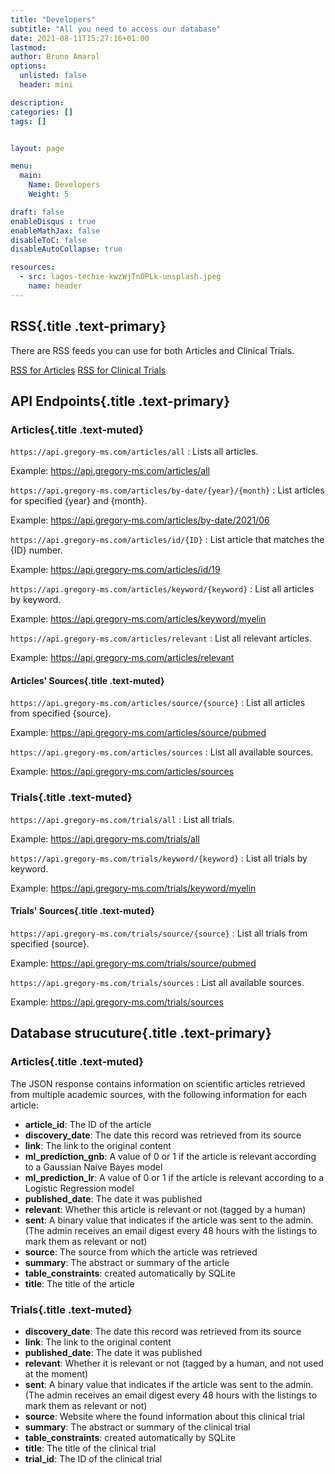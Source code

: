 ```yaml
---
title: "Developers"
subtitle: "All you need to access our database"
date: 2021-08-11T15:27:16+01:00
lastmod: 
author: Bruno Amaral
options:
  unlisted: false
  header: mini

description: 
categories: []
tags: []


layout: page

menu:
  main:
    Name: Developers
    Weight: 5

draft: false
enableDisqus : true
enableMathJax: false
disableToC: false
disableAutoCollapse: true

resources:
  - src: lagos-techie-kwzWjTnDPLk-unsplash.jpeg
    name: header
---
```


<div class="col-md-6 mx-auto">

## RSS{.title .text-primary}

There are RSS feeds you can use for both Articles and Clinical Trials.

<a class="btn btn-outline-primary" href="/articles/index.xml"><i class="fas fa-rss"></i> RSS for Articles</a> <a class="btn btn-outline-primary" href="/trials/index.xml"><i class="fas fa-rss"></i> RSS for Clinical Trials</a>


## API Endpoints{.title .text-primary}


### Articles{.title .text-muted}

`https://api.gregory-ms.com/articles/all` : Lists all articles.

Example: <a href="https://api.gregory-ms.com/articles/all">https://api.gregory-ms.com/articles/all</a>

`https://api.gregory-ms.com/articles/by-date/{year}/{month}` : List articles for specified {year} and {month}. 

Example: <a href="https://api.gregory-ms.com/articles/by-date/2021/06">https://api.gregory-ms.com/articles/by-date/2021/06</a>

`https://api.gregory-ms.com/articles/id/{ID}` : List article that matches the {ID} number.

Example: <a href="https://api.gregory-ms.com/articles/id/19">https://api.gregory-ms.com/articles/id/19</a>

`https://api.gregory-ms.com/articles/keyword/{keyword}` : List all articles by keyword.

Example: <a href="https://api.gregory-ms.com/articles/keyword/myelin">https://api.gregory-ms.com/articles/keyword/myelin</a>

`https://api.gregory-ms.com/articles/relevant` : List all relevant articles.

Example: <a href="https://api.gregory-ms.com/articles/relevant">https://api.gregory-ms.com/articles/relevant</a>


#### Articles' Sources{.title .text-muted}

`https://api.gregory-ms.com/articles/source/{source}` : List all articles from specified {source}.

Example: <a href="https://api.gregory-ms.com/articles/source/pubmed">https://api.gregory-ms.com/articles/source/pubmed</a>

`https://api.gregory-ms.com/articles/sources` : List all available sources.

Example: <a href="https://api.gregory-ms.com/articles/sources">https://api.gregory-ms.com/articles/sources</a>

### Trials{.title .text-muted}

`https://api.gregory-ms.com/trials/all` : List all trials.

Example: <a href="https://api.gregory-ms.com/trials/all">https://api.gregory-ms.com/trials/all</a>

`https://api.gregory-ms.com/trials/keyword/{keyword}` : List all trials by keyword.

Example: <a href="https://api.gregory-ms.com/trials/keyword/myelin">https://api.gregory-ms.com/trials/keyword/myelin</a>

#### Trials' Sources{.title .text-muted}

`https://api.gregory-ms.com/trials/source/{source}` : List all trials from specified {source}.

Example: <a href="https://api.gregory-ms.com/trials/source/pubmed">https://api.gregory-ms.com/trials/source/pubmed</a>

`https://api.gregory-ms.com/trials/sources` : List all available sources.

Example: <a href="https://api.gregory-ms.com/trials/sources">https://api.gregory-ms.com/trials/sources</a>


## Database strucuture{.title .text-primary}

### Articles{.title .text-muted}

The JSON response contains information on scientific articles retrieved from multiple academic sources, with the following information for each article:

- **article_id**: The ID of the article
- **discovery_date**: The date this record was retrieved from its source
- **link**: The link to the original content
- **ml_prediction_gnb**: A value of 0 or 1 if the article is relevant according to a Gaussian Naive Bayes model
- **ml_prediction_lr**: A value of 0 or 1 if the article is relevant according to a Logistic Regression model
- **published_date**: The date it was published
- **relevant**: Whether this article is relevant or not (tagged by a human)
- **sent**: A binary value that indicates if the article was sent to the admin. (The admin receives an email digest every 48 hours with the listings to mark them as relevant or not)
- **source**: The source from which the article was retrieved
- **summary**: The abstract or summary of the article
- **table_constraints**: created automatically by SQLite
- **title**: The title of the article

### Trials{.title .text-muted}

- **discovery_date**: The date this record was retrieved from its source
- **link**: The link to the original content
- **published_date**: The date it was published
- **relevant**: Whether it is relevant or not (tagged by a human, and not used at the moment)
- **sent**: A binary value that indicates if the article was sent to the admin. (The admin receives an email digest every 48 hours with the listings to mark them as relevant or not)
- **source**: Website where the found information about this clinical trial
- **summary**: The abstract or summary of the clinical trial
- **table_constraints**: created automatically by SQLite
- **title**: The title of the clinical trial
- **trial_id**: The ID of the clinical trial

</div>